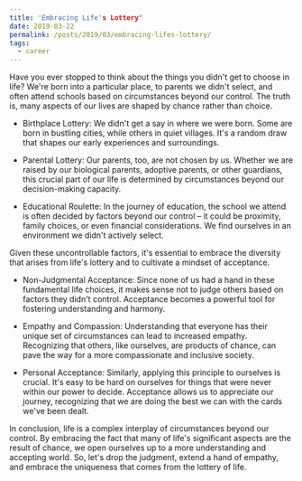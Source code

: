 ```yaml
---
title: 'Embracing Life's Lottery'
date: 2019-03-22
permalink: /posts/2019/03/embracing-lifes-lottery/
tags:
  - career
---
```


Have you ever stopped to think about the things you didn't get to choose in life? We're born into a particular place, to parents we didn't select, and often attend schools based on circumstances beyond our control. The truth is, many aspects of our lives are shaped by chance rather than choice.

* Birthplace Lottery:
We didn't get a say in where we were born. Some are born in bustling cities, while others in quiet villages. It's a random draw that shapes our early experiences and surroundings.

* Parental Lottery:
Our parents, too, are not chosen by us. Whether we are raised by our biological parents, adoptive parents, or other guardians, this crucial part of our life is determined by circumstances beyond our decision-making capacity.

* Educational Roulette:
In the journey of education, the school we attend is often decided by factors beyond our control – it could be proximity, family choices, or even financial considerations. We find ourselves in an environment we didn't actively select.

Given these uncontrollable factors, it's essential to embrace the diversity that arises from life's lottery and to cultivate a mindset of acceptance.

* Non-Judgmental Acceptance:
Since none of us had a hand in these fundamental life choices, it makes sense not to judge others based on factors they didn't control. Acceptance becomes a powerful tool for fostering understanding and harmony.

* Empathy and Compassion:
Understanding that everyone has their unique set of circumstances can lead to increased empathy. Recognizing that others, like ourselves, are products of chance, can pave the way for a more compassionate and inclusive society.

* Personal Acceptance:
Similarly, applying this principle to ourselves is crucial. It's easy to be hard on ourselves for things that were never within our power to decide. Acceptance allows us to appreciate our journey, recognizing that we are doing the best we can with the cards we've been dealt.

In conclusion, life is a complex interplay of circumstances beyond our control. By embracing the fact that many of life's significant aspects are the result of chance, we open ourselves up to a more understanding and accepting world. So, let's drop the judgment, extend a hand of empathy, and embrace the uniqueness that comes from the lottery of life.
